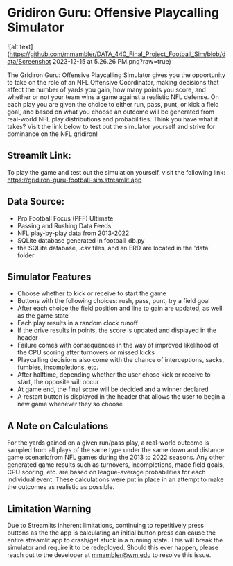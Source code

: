 # Gridiron Guru: Offensive Playcalling Simulator

![alt text](https://github.com/mmambler/DATA_440_Final_Project_Football_Sim/blob/data/Screenshot 2023-12-15 at 5.26.26 PM.png?raw=true)

The Gridiron Guru: Offensive Playcalling Simulator gives you the opportunity to take on the role of an NFL Offensive Coordinator, making decisions that affect the number of yards you gain, how many points you score, and whether or not your team wins a game against a realistic NFL defense. On each play you are given the choice to either run, pass, punt, or kick a field goal, and based on what you choose an outcome will be generated from real-world NFL play distributions and probabilities. Think you have what it takes? Visit the link below to test out the simulator yourself and strive for dominance on the NFL gridiron!

## Streamlit Link:
To play the game and test out the simulation yourself, visit the following link:
https://gridiron-guru-football-sim.streamlit.app

## Data Source:
- Pro Football Focus (PFF) Ultimate
- Passing and Rushing Data Feeds
- NFL play-by-play data from 2013-2022
- SQLite database generated in football_db.py
- the SQLite database, .csv files, and an ERD are located in the 'data' folder

## Simulator Features
- Choose whether to kick or receive to start the game
- Buttons with the following choices: rush, pass, punt, try a field goal
- After each choice the field position and line to gain are updated, as well as the game state
- Each play results in a random clock runoff
- If the drive results in points, the score is updated and displayed in the header
- Failure comes with consequences in the way of improved likelihood of the CPU scoring after turnovers or missed kicks
- Playcalling decisions also come with the chance of interceptions, sacks, fumbles, incompletions, etc.
- After halftime, depending whether the user chose kick or receive to start, the opposite will occur
- At game end, the final score will be decided and a winner declared
- A restart button is displayed in the header that allows the user to begin a new game whenever they so choose

## A Note on Calculations
For the yards gained on a given run/pass play, a real-world outcome is sampled from all plays of the same type under the same down and distance game scenariofrom NFL games during the 2013 to 2022 seasons. Any other generated game results such as turnovers, incompletions, made field goals, CPU scoring, etc. are based on league-average probabilities for each individual event. These calculations were put in place in an attempt to make the outcomes as realistic as possible.

## Limitation Warning
Due to Streamlits inherent limitations, continuing to repetitively press buttons as the the app is calculating an initial button press can cause the entire streamlit app to crash/get stuck in a running state. This will break the simulator and require it to be redeployed. Should this ever happen, please reach out to the developer at mmambler@wm.edu to resolve this issue.
